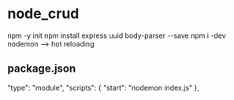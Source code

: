# node_crud
npm -y init
npm install express uuid body-parser --save
npm i -dev nodemon --> hot reloading

package.json
---------------
  "type": "module",
  "scripts": {
    "start": "nodemon index.js"
  },
